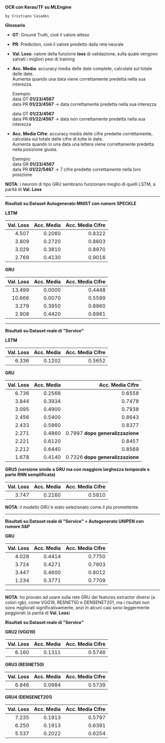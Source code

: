 **OCR con Keras/TF su MLEngine**

`by Cristiano Casadei`

**Glossario**

-   **GT**: Ground Truth, cioè il valore atteso
-   **PR**: Prediction, cioè il valore predetto dalla rete neurale 
-   **Val. Loss**: valore della funzione **loss** di validazione, sulla quale vengono salvati i migliori pesi di training
-   **Acc. Media**: accuracy media delle date complete, calcolata sul totale delle date.
    <br/>
    Aumenta quando una data viene correttamente predetta nella sua interezza.

    Esempio:
    <br/>
    data GT **01/23/4567**
    <br/>
    data PR **01/23/4567** &rarr; data correttamente predetta nella sua interezza
    
    data GT **01/23/4567**
    <br/>
    data PR **01/22/4567** &rarr; data non correttamente predetta nella sua interezza
    
-   **Acc. Media Cifre**: accuracy media delle cifre predette correttamente, calcolata sul totale delle cifre di tutte le date.
    <br/>
    Aumenta quando in una data una lettera viene correttamente predetta nella posizione giusta.
    
    Esempio:
    <br/>
    data GR **01/23/4567**
    <br/>
    data PR **01/22/5467** &rarr; 7 cifre predette correttamente nella loro posizione

**NOTA**: i neuroni di tipo GRU sembrano funzionare meglio di quelli LSTM, a parità di **Val. Loss**
    
____

**Risultati su Dataset Autogenerato MNIST con rumore SPECKLE**

**LSTM**

| Val. Loss | Acc. Media | Acc. Media Cifre |
| ---------:| ----------:| ----------------:|
| 4.507 | 0.2060 | 0.8322 |
| 3.809 | 0.2720 | 0.8603 |
| 3.029 | 0.3810 | 0.8970 |
| 2.769 | 0.4130 | 0.9016 |

**GRU**

| Val. Loss | Acc. Media | Acc. Media Cifre |
| ---------:| ----------:| ----------------:|
| 13.499 | 0.0000 | 0.4448 |
| 10.666 | 0.0070 | 0.5599 |
| 3.279 | 0.3950 | 0.8860 |
| 2.908 | 0.4420 | 0.8981 |

____

**Risultati su Dataset reale di "Service"**

**LSTM**

| Val. Loss | Acc. Media | Acc. Media Cifre |
| ---------:| ----------:| ----------------:|
| 6.336 | 0.1202 | 0.5652 |

**GRU**

| Val. Loss | Acc. Media | Acc. Media Cifre |
| ---------:| ----------:| ----------------:|
| 6.736 | 0.2568 | 0.6558 |
| 3.844 | 0.3934 | 0.7478 |
| 3.095 | 0.4900 | 0.7938 |
| 2.456 | 0.5400 | 0.8643 |
| 2.433 | 0.5860 | 0.8377 |
| 2.271 | 0.4860 | 0.7997 **dopo generalizzazione** |
| 2.221 | 0.6120 | 0.8457 |
| 2.212 | 0.6440 | 0.8569 |
| 1.678 | 0.4140 | 0.7326 **dopo generalizzazione**|

**GRU5 (versione simile a GRU ma con maggiore larghezza temporale e parte RNN semplificata)**

| Val. Loss | Acc. Media | Acc. Media Cifre |
| ---------:| ----------:| ----------------:|
| 3.747 | 0.2160 | 0.5810 |


**NOTA**: il modello GRU è stato selezionato come il più promettente

____

**Risultati su Dataset reale di "Service" + Autogenerato UNIPEN con rumore S&P**

**GRU**

| Val. Loss | Acc. Media | Acc. Media Cifre |
| ---------:| ----------:| ----------------:|
| 4.028 | 0.4414 | 0.7750 |
| 3.724 | 0.4271 | 0.7803 |
| 3.447 | 0.4600 | 0.8012 |
| 1.234 | 0.3771 | 0.7709 |

____

**NOTA**: ho provato ad usare sulla rete GRU dei features extractor diversi (a colori rgb), come VGG19, RESNET50 e DENSENET201, ma i risultati non sono migliorati significativamente, anzi in alcuni casi sono leggermente peggiorati (a parità di **Val. Loss**)

**Risultati su Dataset reale di "Service"**

**GRU2 (VGG19)**

| Val. Loss | Acc. Media | Acc. Media Cifre |
| ---------:| ----------:| ----------------:|
| 6.160 | 0.1311 | 0.5746 |

**GRU3 (RESNET50)**

| Val. Loss | Acc. Media | Acc. Media Cifre |
| ---------:| ----------:| ----------------:|
| 6.846 | 0.0984 | 0.5739 |

**GRU4 (DENSENET201)**

| Val. Loss | Acc. Media | Acc. Media Cifre |
| ---------:| ----------:| ----------------:|
| 7.235 | 0.1913 | 0.5797 |
| 6.250 | 0.1913 | 0.6391 |
| 5.537 | 0.2022 | 0.6254 |

